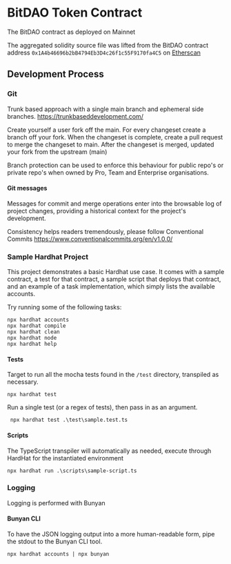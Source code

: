 # BitDAO Token Contract
The BitDAO contract as deployed on Mainnet

The aggregated solidity source file was lifted from the BitDAO contract address `0x1A4b46696b2bB4794Eb3D4c26f1c55F9170fa4C5` on [Etherscan](https://etherscan.io/address/0x1A4b46696b2bB4794Eb3D4c26f1c55F9170fa4C5#code)

## Development Process
### Git
Trunk based approach with a single main branch and ephemeral side branches.
https://trunkbaseddevelopment.com/

Create yourself a user fork off the main.
For every changeset create a branch off your fork.
When the changeset is complete, create a pull request to merge the changeset to main.
After the changeset is merged, updated your fork from the upstream (main)

Branch protection can be used to enforce this behaviour for public repo's or private repo's when owned by Pro, Team and Enterprise organisations.

#### Git messages
Messages for commit and merge operations enter into the browsable log of project changes, providing a historical context for the project's development.

Consistency helps readers tremendously, please follow Conventional Commits
https://www.conventionalcommits.org/en/v1.0.0/

### Sample Hardhat Project

This project demonstrates a basic Hardhat use case. It comes with a sample contract, a test for that contract, a sample script that deploys that contract, and an example of a task implementation, which simply lists the available accounts.

Try running some of the following tasks:

```shell
npx hardhat accounts
npx hardhat compile
npx hardhat clean
npx hardhat node
npx hardhat help
```

#### Tests
Target to run all the mocha tests found in the ```/test``` directory, transpiled as necessary.
```shell
npx hardhat test
```

Run a single test (or a regex of tests), then pass in as an argument.
```shell
 npx hardhat test .\test\sample.test.ts
```


#### Scripts
The TypeScript transpiler will automatically as needed, execute through HardHat for the instantiated environment
```shell
npx hardhat run .\scripts\sample-script.ts
```

### Logging
Logging is performed with Bunyan

#### Bunyan CLI
To have the JSON logging output into a more human-readable form, pipe the stdout to the Bunyan CLI tool.
```shell
npx hardhat accounts | npx bunyan
```